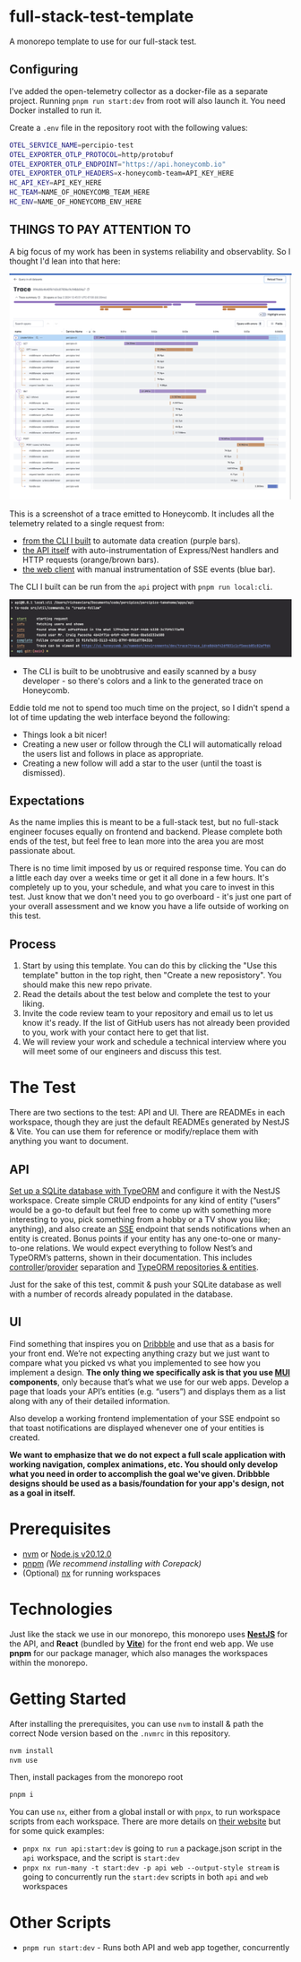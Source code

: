 # full-stack-test-template

A monorepo template to use for our full-stack test.


## Configuring

I've added the open-telemetry collector as a docker-file as a separate project. Running `pnpm run start:dev` from root will also launch it. You need Docker installed to run it.

Create a `.env` file in the repository root with the following values:

```bash
OTEL_SERVICE_NAME=percipio-test
OTEL_EXPORTER_OTLP_PROTOCOL=http/protobuf
OTEL_EXPORTER_OTLP_ENDPOINT="https://api.honeycomb.io"
OTEL_EXPORTER_OTLP_HEADERS=x-honeycomb-team=API_KEY_HERE
HC_API_KEY=API_KEY_HERE
HC_TEAM=NAME_OF_HONEYCOMB_TEAM_HERE
HC_ENV=NAME_OF_HONEYCOMB_ENV_HERE
```

## THINGS TO PAY ATTENTION TO

A big focus of my work has been in systems reliability and observablity. So I thought I'd lean into that here:

![./full-trace](full-trace.png)

This is a screenshot of a trace emitted to Honeycomb. 
It includes all the telemetry related to a single request from: 
- [from the CLI I built](apps/api/src/util/commands.ts) to automate data creation (purple bars).
- [the API itself](apps/api/src/tracing.ts) with auto-instrumentation of Express/Nest handlers and HTTP requests (orange/brown bars).
- [the web client](apps/web/src/tracing/tracing.ts) with manual instrumentation of SSE events (blue bar).

The CLI I built can be run from the `api` project with `pnpm run local:cli`. 

![./sample-cli](sample-cli.png)

- The CLI is built to be unobtrusive and easily scanned by a busy developer - so there's colors and a link to the generated trace on Honeycomb.

Eddie told me not to spend too much time on the project, so I didn't spend a lot of time updating the web interface beyond the following:

- Things look a bit nicer!
- Creating a new user or follow through the CLI will automatically reload the users list and follows in place as appropriate.
- Creating a new follow will add a star to the user (until the toast is dismissed).

## Expectations

As the name implies this is meant to be a full-stack test, but no full-stack engineer
focuses equally on frontend and backend. Please complete both ends of the test, but
feel free to lean more into the area you are most passionate about.

There is no time limit imposed by us or required response time. You can do a little each
day over a weeks time or get it all done in a few hours. It's completely up to you,
your schedule, and what you care to invest in this test. Just know that we don't need
you to go overboard - it's just one part of your overall assessment and we know you have
a life outside of working on this test.

## Process

1. Start by using this template. You can do this by clicking the "Use this template" button in the top right, then "Create a new reposistory". You should make this new repo private.
2. Read the details about the test below and complete the test to your liking.
3. Invite the code review team to your repository and email us to let us know it's ready. If the list of GitHub users has not already been provided to you, work with your contact here to get that list.
4. We will review your work and schedule a technical interview where you will meet some of our engineers and discuss this test.

# The Test

There are two sections to the test: API and UI.
There are READMEs in each workspace, though they are just the default READMEs generated by NestJS & Vite.
You can use them for reference or modify/replace them with anything you want to document.

## API

[Set up a SQLite database with TypeORM](https://docs.nestjs.com/techniques/database) and configure it with the NestJS workspace. Create simple CRUD endpoints for any kind of entity (“users” would be a go-to default but feel free to come up with something more interesting to you, pick something from a hobby or a TV show you like; anything), and also create an [SSE](https://docs.nestjs.com/techniques/server-sent-events) endpoint that sends notifications when an entity is created. Bonus points if your entity has any one-to-one or many-to-one relations. We would expect everything to follow Nest’s and TypeORM’s patterns, shown in their documentation. This includes [controller](https://docs.nestjs.com/controllers)/[provider](https://docs.nestjs.com/providers) separation and [TypeORM repositories & entities](https://docs.nestjs.com/techniques/database#repository-pattern).

Just for the sake of this test, commit & push your SQLite database as well with a number of records already populated in the database.

## UI

Find something that inspires you on [Dribbble](https://dribbble.com/shots/popular/web-design) and use that as a basis for your front end. We’re not expecting anything crazy but we just want to compare what you picked vs what you implemented to see how you implement a design. **The only thing we specifically ask is that you use [MUI](https://mui.com/material-ui/getting-started/) components**, only because that’s what we use for our web apps. Develop a page that loads your API’s entities (e.g. “users”) and displays them as a list along with any of their detailed information.

Also develop a working frontend implementation of your SSE endpoint so that toast notifications are displayed whenever one of your entities is created.

**We want to emphasize that we do not expect a full scale application with working navigation, complex animations, etc. You should only develop what you need in order to accomplish the goal we've given. Dribbble designs should be used as a basis/foundation for your app's design, not as a goal in itself.**

# Prerequisites

- [nvm](https://github.com/nvm-sh/nvm?tab=readme-ov-file#installing-and-updating) or [Node.js v20.12.0](https://nodejs.org/en/download)
- [pnpm](https://pnpm.io/installation#using-corepack) _(We recommend installing with Corepack)_
- (Optional) [nx](https://nx.dev/getting-started/installation) for running workspaces

# Technologies

Just like the stack we use in our monorepo, this monorepo uses [**NestJS**](https://docs.nestjs.com/) for the API, and **React** (bundled by [**Vite**](https://vitejs.dev/guide/)) for the front end web app. We use **pnpm** for our package manager, which also manages the workspaces within the monorepo.

# Getting Started

After installing the prerequisites, you can use `nvm` to install & path the correct Node version based on the `.nvmrc` in this repository.

```bash
nvm install
nvm use
```

Then, install packages from the monorepo root

```bash
pnpm i
```

You can use `nx`, either from a global install or with `pnpx`, to run workspace scripts from each workspace. There are more details on [their website](https://nx.dev/nx-api/nx) but for some quick examples:

- `pnpx nx run api:start:dev` is going to `run` a package.json script in the `api` workspace, and the script is `start:dev`
- `pnpx nx run-many -t start:dev -p api web --output-style stream` is going to concurrently run the `start:dev` scripts in both `api` and `web` workspaces

# Other Scripts

- `pnpm run start:dev` - Runs both API and web app together, concurrently
